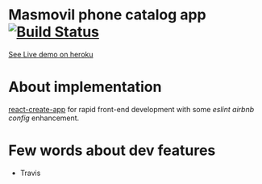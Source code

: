 # Masmovil phone catalog app [![Build Status](https://travis-ci.com/polesskiy-dev/masmovil-phones)](https://travis-ci.com/polesskiy-dev/masmovil-phones)

[See Live demo on heroku]()

# About implementation
[react-create-app](https://github.com/facebook/create-react-app) for rapid front-end development with some *eslint airbnb config* enhancement.

# Few words about dev features
* Travis